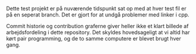 Dette test projekt er på nuværende tidspunkt sat op med at hver test fil er på en seperat branch.
Det er gjort for at undgå problemer med linker i cpp.

Commit historie og contribution graferne giver heller ikke et klart billede af arbejdsfordeling i dette repository.
Det skyldes hovedsageligt at vi altid har kørt pair programming, og de to samme computere er blevet brugt hver gang.

